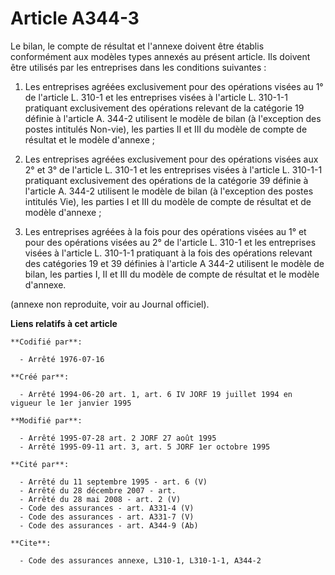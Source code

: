 # Article A344-3

Le bilan, le compte de résultat et l'annexe doivent être établis conformément aux modèles types annexés au présent article.
Ils doivent être utilisés par les entreprises dans les conditions suivantes :

1. Les entreprises agréées exclusivement pour des opérations visées au 1° de l'article L. 310-1 et les entreprises visées à
l'article L. 310-1-1 pratiquant exclusivement des opérations relevant de la catégorie 19 définie à l'article A. 344-2
utilisent le modèle de bilan (à l'exception des postes intitulés Non-vie), les parties II et III du modèle de compte de
résultat et le modèle d'annexe ;

2. Les entreprises agréées exclusivement pour des opérations visées aux 2° et 3° de l'article L. 310-1 et les entreprises
visées à l'article L. 310-1-1 pratiquant exclusivement des opérations de la catégorie 39 définie à l'article A. 344-2
utilisent le modèle de bilan (à l'exception des postes intitulés Vie), les parties I et III du modèle de compte de résultat
et de modèle d'annexe ;

3. Les entreprises agréées à la fois pour des opérations visées au 1° et pour des opérations visées au 2° de l'article L.
310-1 et les entreprises visées à l'article L. 310-1-1 pratiquant à la fois des opérations relevant des catégories 19 et 39
définies à l'article A 344-2 utilisent le modèle de bilan, les parties I, II et III du modèle de compte de résultat et le
modèle d'annexe.

(annexe non reproduite, voir au Journal officiel).

**Liens relatifs à cet article**

	**Codifié par**:

	  - Arrêté 1976-07-16

	**Créé par**:

	  - Arrêté 1994-06-20 art. 1, art. 6 IV JORF 19 juillet 1994 en vigueur le 1er janvier 1995

	**Modifié par**:

	  - Arrêté 1995-07-28 art. 2 JORF 27 août 1995
	  - Arrêté 1995-09-11 art. 3, art. 5 JORF 1er octobre 1995

	**Cité par**:

	  - Arrêté du 11 septembre 1995 - art. 6 (V)
	  - Arrêté du 28 décembre 2007 - art.
	  - Arrêté du 28 mai 2008 - art. 2 (V)
	  - Code des assurances - art. A331-4 (V)
	  - Code des assurances - art. A331-7 (V)
	  - Code des assurances - art. A344-9 (Ab)

	**Cite**:

	  - Code des assurances annexe, L310-1, L310-1-1, A344-2
